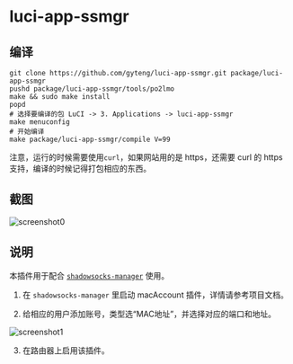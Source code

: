 # luci-app-ssmgr

## 编译

```
git clone https://github.com/gyteng/luci-app-ssmgr.git package/luci-app-ssmgr
pushd package/luci-app-ssmgr/tools/po2lmo
make && sudo make install
popd
# 选择要编译的包 LuCI -> 3. Applications -> luci-app-ssmgr
make menuconfig
# 开始编译
make package/luci-app-ssmgr/compile V=99
```

注意，运行的时候需要使用`curl`，如果网站用的是 https，还需要 curl 的 https 支持，编译的时候记得打包相应的东西。

## 截图

![screenshot0](https://github.com/gyteng/luci-app-ssmgr/raw/master/screenshots/screenshot0.png)

## 说明

本插件用于配合 [`shadowsocks-manager`](https://github.com/shadowsocks/shadowsocks-manager) 使用。

1. 在 `shadowsocks-manager` 里启动 macAccount 插件，详情请参考项目文档。

2. 给相应的用户添加账号，类型选“MAC地址”，并选择对应的端口和地址。

![screenshot1](https://github.com/gyteng/luci-app-ssmgr/raw/master/screenshots/screenshot1.png)

3. 在路由器上启用该插件。